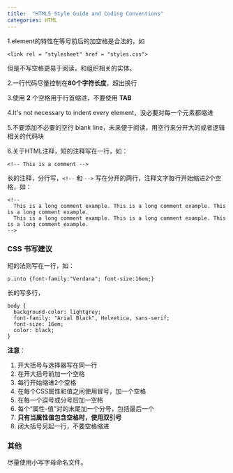 ```yaml
---
title:  "HTML5 Style Guide and Coding Conventions"
categories: HTML
---
```

1.element的特性在等号前后的加空格是合法的，如

    <link rel = "stylesheet" href = "styles.css">

但是不写空格更易于阅读，和组织相关的实体。

2.一行代码尽量控制在**80个字符长度**，超出换行

3.使用 **2** 个空格用于行首缩进，不要使用 **TAB**

4.It's not necessary to indent every element，没必要对每一个元素都缩进

5.不要添加不必要的空行 blank line，未来便于阅读，用空行来分开大的或者逻辑相关的代码块

6.关于HTML注释，短的注释写在一行，如：

    <!-- This is a comment -->  

长的注释，分行写，`<!--` 和 `-->` 写在分开的两行，注释文字每行开始缩进2个空格，如：

    <!--
      This is a long comment example. This is a long comment example. This is a long comment example.
      This is a long comment example. This is a long comment example. This is a long comment example.
    -->

<!--more-->

### CSS 书写建议

短的法则写在一行，如：

    p.into {font-family:"Verdana"; font-size:16em;}  

长的写多行，

    body {
      background-color: lightgrey;
      font-family: "Arial Black", Helvetica, sans-serif;
      font-size: 16em;
      color: black;
    }

**注意**：

1. 开大括号与选择器写在同一行
2. 在开大括号前加一个空格
3. 每行开始缩进2个空格
4. 在每个CSS属性和值之间使用冒号，加一个空格
5. 在每一个逗号或分号后加一空格
6. 每个“属性-值”对的末尾加一个分号，包括最后一个
7. **只有当属性值包含空格时，使用双引号**
8. 闭大括号另起一行，不要空格缩进

### 其他

尽量使用小写字母命名文件。
